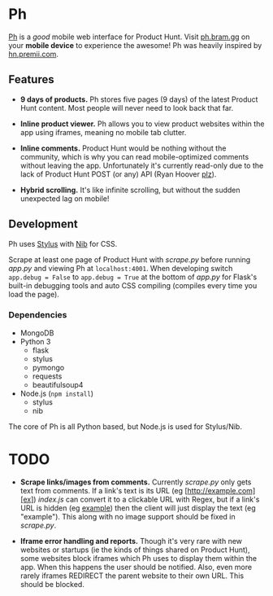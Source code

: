 # Ph

[Ph][ph] is a *good* mobile web interface for Product Hunt. Visit
[ph.bram.gg][ph] on your **mobile device** to experience the awesome! Ph was
heavily inspired by [hn.premii.com][hn].


## Features

- **9 days of products.** Ph stores five pages (9 days) of the latest Product
Hunt content. Most people will never need to look back that far.

- **Inline product viewer.** Ph allows you to view product websites within the
app using iframes, meaning no mobile tab clutter.

- **Inline comments.** Product Hunt would be nothing without the community,
which is why you can read mobile-optimized comments without leaving the app.
Unfortunately it's currently read-only due to the lack of Product Hunt POST (or
any) API (Ryan Hoover [plz][api plz]).

- **Hybrid scrolling.** It's like infinite scrolling, but without the sudden
unexpected lag on mobile!


## Development

Ph uses [Stylus][stylus] with [Nib][nib] for CSS.

Scrape at least one page of Product Hunt with *scrape.py* before running
*app.py* and viewing Ph at `localhost:4001`. When developing switch
`app.debug = False` to `app.debug = True` at the bottom of *app.py* for
Flask's built-in debugging tools and auto CSS compiling (compiles every time
you load the page).

### Dependencies

- MongoDB
- Python 3
  - flask
  - stylus
  - pymongo
  - requests
  - beautifulsoup4
- Node.js (`npm install`)
  - stylus
  - nib

The core of Ph is all Python based, but Node.js is used for Stylus/Nib.


# TODO

- **Scrape links/images from comments.** Currently *scrape.py* only gets text
from comments. If a link's text is its URL (eg [http://example.com][ex])
*index.js* can convert it to a clickable URL with Regex, but if a link's URL is
hidden (eg [example][ex]) then the client will just display the text (eg
"example"). This along with no image support should be fixed in *scrape.py*.

- **Iframe error handling and reports.** Though it's very rare with new
websites or startups (ie the kinds of things shared on Product Hunt), some
websites block iframes which Ph uses to display them within the app. When this
happens the user should be notified. Also, even more rarely iframes REDIRECT
the parent website to their own URL. This should be blocked.


[ph]: http://ph.bram.gg
[hn]: http://hn.premii.com
[api plz]: https://twitter.com/intent/tweet?text=%40rrhoover+Product+Hunt+api+plz+ty
[stylus]: https://learnboost.github.io/stylus/
[nib]: https://visionmedia.github.io/nib/
[ex]: http://example.com
[screenshot]: promo/android-screenshot.png
